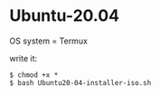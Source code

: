 # Ubuntu-20.04

OS system = Termux

write it:
```
$ chmod +x *
$ bash Ubuntu20-04-installer-iso.sh
```
